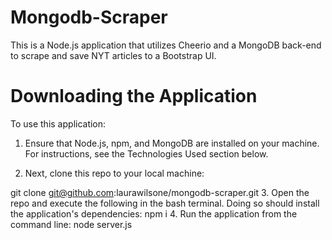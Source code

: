 # Mongodb-Scraper

This is a Node.js application that utilizes Cheerio and a MongoDB back-end to scrape and save NYT articles to a Bootstrap UI.

# Downloading the Application
To use this application:

1. Ensure that Node.js, npm, and MongoDB are installed on your machine. For instructions, see the Technologies Used section below.

2. Next, clone this repo to your local machine:

git clone git@github.com:laurawilsone/mongodb-scraper.git
3. Open the repo and execute the following in the bash terminal. Doing so should install the application's dependencies:
npm i
4. Run the application from the command line:
node server.js
